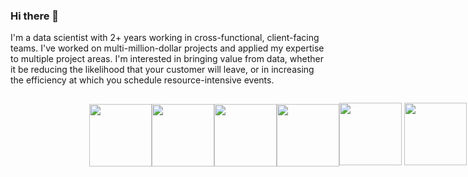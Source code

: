 ### Hi there 👋
I'm a data scientist with 2+ years working in cross-functional, client-facing teams. I've worked on multi-million-dollar projects and applied my expertise to multiple project areas. I'm interested in bringing value from data, whether it be reducing the likelihood that your customer will leave, or in increasing the efficiency at which you schedule resource-intensive events.

<div
  style="display: flex; flex-direction: row; align-items: center; justify-content: center; width: 100vw;">
<img src="https://brandslogos.com/wp-content/uploads/images/large/python-logo-1.png" style="height: 100px"></img>
<img src="https://symbols.getvecta.com/stencil_97/43_tensorflow-icon.07309df606.svg" style="height: 100px"></img>
<img src="https://developer.nvidia.com/sites/default/files/pictures/2018/rapids/rapids-logo.png" style="height: 100px"></img>
<img src="https://upload.wikimedia.org/wikipedia/commons/6/69/XGBoost_logo.png" style="height: 100px"></img>

<img src="https://upload.wikimedia.org/wikipedia/en/thumb/c/c7/Dialogflow_logo.svg/1280px-Dialogflow_logo.svg.png" style="height: 100px"></img>
<img src="https://upload.wikimedia.org/wikipedia/commons/6/63/Databricks_Logo.png" style="height: 100px"></img>
<img src="https://nordcloud.com/wp-content/uploads/2020/10/GCP-logo.png" style="height: 100px"></img>
</div>
